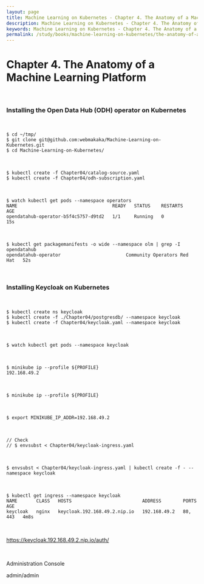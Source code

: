 ```yaml
---
layout: page
title: Machine Learning on Kubernetes - Chapter 4. The Anatomy of a Machine Learning Platform
description: Machine Learning on Kubernetes - Chapter 4. The Anatomy of a Machine Learning Platform
keywords: Machine Learning on Kubernetes - Chapter 4. The Anatomy of a Machine Learning Platform
permalink: /study/books/machine-learning-on-kubernetes/the-anatomy-of-a-machine-learning-platform/
---
```


# Chapter 4. The Anatomy of a Machine Learning Platform

<br/>

### Installing the Open Data Hub (ODH) operator on Kubernetes

<br/>

```
$ cd ~/tmp/
$ git clone git@github.com:webmakaka/Machine-Learning-on-Kubernetes.git
$ cd Machine-Learning-on-Kubernetes/
```

<br/>

```
$ kubectl create -f Chapter04/catalog-source.yaml
$ kubectl create -f Chapter04/odh-subscription.yaml
```

<br/>

```
$ watch kubectl get pods --namespace operators
NAME                                   READY   STATUS    RESTARTS   AGE
opendatahub-operator-b5f4c5757-d9td2   1/1     Running   0          15s
```

<br/>

```
$ kubectl get packagemanifests -o wide --namespace olm | grep -I opendatahub
opendatahub-operator                        Community Operators Red Hat   52s
```

<br/>

### Installing Keycloak on Kubernetes

<br/>

```
$ kubectl create ns keycloak
$ kubectl create -f ./Chapter04/postgresdb/ --namespace keycloak
$ kubectl create -f Chapter04/keycloak.yaml --namespace keycloak
```

<br/>

```
$ watch kubectl get pods --namespace keycloak
```

<br/>

```
$ minikube ip --profile ${PROFILE}
192.168.49.2
```

<br/>

```
$ minikube ip --profile ${PROFILE}
```

<br/>

```
$ export MINIKUBE_IP_ADDR=192.168.49.2
```

<br/>

```
// Check
// $ envsubst < Chapter04/keycloak-ingress.yaml
```

<br/>

```
$ envsubst < Chapter04/keycloak-ingress.yaml | kubectl create -f - --namespace keycloak
```

<br/>

```
$ kubectl get ingress --namespace keycloak
NAME       CLASS   HOSTS                          ADDRESS        PORTS     AGE
keycloak   nginx   keycloak.192.168.49.2.nip.io   192.168.49.2   80, 443   4m8s
```

<br/>

https://keycloak.192.168.49.2.nip.io/auth/

<br/>

Administration Console

admin/admin
